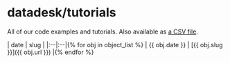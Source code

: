 # datadesk/tutorials

All of our code examples and tutorials. Also available as [a CSV file](tutorials.csv).

| date | slug |
|:--|:--|{% for obj in object_list %}
|  {{ obj.date }} | [{{ obj.slug }}]({{ obj.url }}) |{% endfor %}
